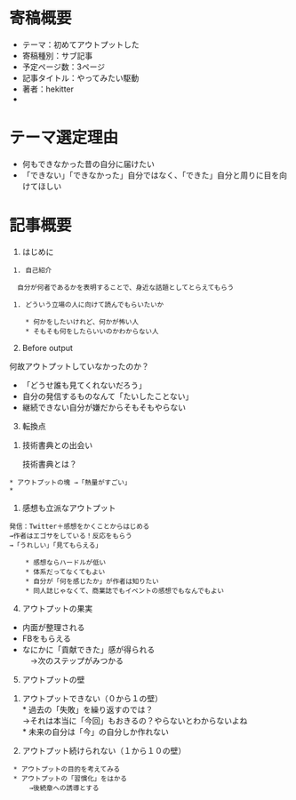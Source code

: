 # 寄稿概要
 * テーマ：初めてアウトプットした
 * 寄稿種別：サブ記事
 * 予定ページ数：3ページ
 * 記事タイトル：やってみたい駆動
 * 著者：hekitter
 * 


# テーマ選定理由
* 何もできなかった昔の自分に届けたい
* 「できない」「できなかった」自分ではなく、「できた」自分と周りに目を向けてほしい

# 記事概要

1. はじめに  
<!---記事の前提条件となる章、200～300文字で--->
     1. 自己紹介  
    
      自分が何者であるかを表明することで、身近な話題としてとらえてもらう

     1. どういう立場の人に向けて読んでもらいたいか  
 
        * 何かをしたいけれど、何かが怖い人
        * そもそも何をしたらいいのかわからない人  
    
2. Before output  

 <!--hekitterが始まる前のマインドをかく、500文字目途-->
   何故アウトプットしていなかったのか？

   * 「どうせ誰も見てくれないだろう」
   * 自分の発信するものなんて「たいしたことない」
   * 継続できない自分が嫌だからそもそもやらない

3. 転換点
<!--自分hekitterのはじまりをかく章、700文字くらい-->
  1. 技術書典との出会い  

     技術書典とは？
   <!---簡単な説明を公式から引っ張る-->
    * アウトプットの塊 →「熱量がすごい」
    * 

   1. 感想も立派なアウトプット  
  
    発信：Twitter＋感想をかくことからはじめる  
    →作者はエゴサをしている！反応をもらう  
    →「うれしい」「見てもらえる」  

        * 感想ならハードルが低い
        * 体系だってなくてもよい
        * 自分が「何を感じたか」が作者は知りたい
        * 同人誌じゃなくて、商業誌でもイベントの感想でもなんでもよい





4. アウトプットの果実
<!---主題：自分がアウトプットしたことでえられたものを書く、1500字程度--->

  * 内面が整理される  
  * FBをもらえる  
  * なにかに「貢献できた」感が得られる  
  　→次のステップがみつかる
    


5. アウトプットの壁
<!---補足的な章：それでも「できない」への考えの転換の例、1000字程度--->

   1. アウトプットできない（０から１の壁）   
    * 過去の「失敗」を繰り返すのでは？  
    →それは本当に「今回」もおきるの？やらないとわからないよね  
    * 未来の自分は「今」の自分しか作れない    
 
   1. アウトプット続けられない（１から１０の壁）  
   
     * アウトプットの目的を考えてみる  
     * アウトプットの「習慣化」をはかる
    　　　→後続章への誘導とする　　
   
   
    
